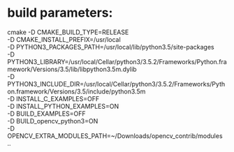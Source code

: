 # build parameters:

cmake -D CMAKE_BUILD_TYPE=RELEASE \
    -D CMAKE_INSTALL_PREFIX=/usr/local \
    -D PYTHON3_PACKAGES_PATH=/usr/local/lib/python3.5/site-packages \
    -D PYTHON3_LIBRARY=/usr/local/Cellar/python3/3.5.2/Frameworks/Python.framework/Versions/3.5/lib/libpython3.5m.dylib \
    -D PYTHON3_INCLUDE_DIR=/usr/local/Cellar/python3/3.5.2/Frameworks/Python.framework/Versions/3.5/include/python3.5m \
    -D INSTALL_C_EXAMPLES=OFF \
    -D INSTALL_PYTHON_EXAMPLES=ON \
    -D BUILD_EXAMPLES=OFF \
    -D BUILD_opencv_python3=ON \
    -D OPENCV_EXTRA_MODULES_PATH=~/Downloads/opencv_contrib/modules ..

